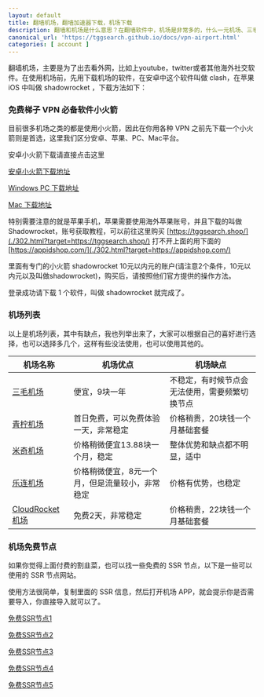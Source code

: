 ```yaml
---
layout: default
title: 翻墙机场，翻墙加速器下载，机场下载
description: 翻墙和机场是什么意思？在翻墙软件中，机场是非常多的，什么一元机场、三毛机场、各种机场，也有变化了名字的也是机场，那么机场应该如何用，如何下载机场app呢？
canonical_url: 'https://tggsearch.github.io/docs/vpn-airport.html'
categories: [ account ]
---
```

翻墙机场，主要是为了出去看外网，比如上youtube，twitter或者其他海外社交软件。在使用机场前，先用下载机场的软件，在安卓中这个软件叫做 clash，在苹果 iOS 中叫做 shadowrocket ，下载方法如下：

### 免费梯子 VPN 必备软件小火箭
目前很多机场之类的都是使用小火箭，因此在你用各种 VPN 之前先下载一个小火箭则是首选，这里我们区分安卓、苹果、PC、Mac平台。

安卓小火箭下载请直接点击这里 

[安卓小火箭下载地址](./302.html?target=https://wwux.lanzouw.com/b04jx3ntc)

[Windows PC 下载地址](./302.html?target=https://wwux.lanzouw.com/b04jx3rif)

[Mac 下载地址](./302.html?target=https://wwux.lanzouw.com/b04jx3r1i)

特别需要注意的就是苹果手机，苹果需要使用海外苹果账号，并且下载的叫做 Shadowrocket，账号获取教程，可以前往这里购买 [https://tggsearch.shop/](./302.html?target=https://tggsearch.shop/) 打不开上面的用下面的 [https://appidshop.com/](./302.html?target=https://appidshop.com/)

里面有专门的小火箭 shadowrocket 10元以内元的账户(请注意2个条件，10元以内元以及叫做shadowrocket)，购买后，请按照他们官方提供的操作方法。

登录成功请下载 1 个软件，叫做 shadowrocket 就完成了。

### 机场列表
以上是机场列表，其中有缺点，我也列举出来了，大家可以根据自己的喜好进行选择，也可以选择多几个，这样有些没法使用，也可以使用其他的。

| 机场名称 | 机场优点  | 机场缺点  |
|--------|------------|------------|
|[三毛机场](./302.html?target=https://smjcdh.com/#/register?code=GvzAuYCT)|便宜，9块一年|不稳定，有时候节点会无法使用，需要频繁切换节点|
|[青柠机场](./302.html?target=https://www.lime1.xyz/register?code=dlQu3cqM)|首日免费，可以免费体验一天，非常稳定|价格稍贵，20块钱一个月基础套餐|
|[米奇机场](./302.html?target=https://x12.miqijiasu.shop)|价格稍微便宜13.88块一个月，稳定|整体优势和缺点都不明显，适中|
|[乐连机场](./302.html?target=https://lelian.co/#/register?code=cWuDPuxY)|价格稍微便宜，8元一个月，但是流量较小，非常稳定|价格有优势，也稳定|
|[CloudRocket机场](./302.html?target=https://cr123.us/?code=FVwFJgPD)|免费2天，非常稳定|价格稍贵，22块钱一个月基础套餐|

### 机场免费节点
如果你觉得上面付费的割韭菜，也可以找一些免费的 SSR 节点，以下是一些可以使用的 SSR 节点网站。

使用方法很简单，复制里面的 SSR 信息，然后打开机场 APP，就会提示你是否需要导入，你直接导入就可以了。

[免费SSR节点1](./302.html?target=https://lncn.org/)

[免费SSR节点2](./302.html?target=https://github.com/Alvin9999/new-pac/wiki/ss%E5%85%8D%E8%B4%B9%E8%B4%A6%E5%8F%B7)

[免费SSR节点3](./302.html?target=https://freefq.com/free-ssr/)

[免费SSR节点4](./302.html?target=https://v2cross.com/archives/1884)

[免费SSR节点5](./302.html?target=https://ssr.bettershop.club/daily-ssr-node.html)